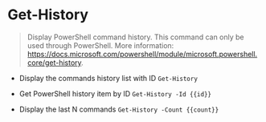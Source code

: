 # Get-History
> Display PowerShell command history.
> This command can only be used through PowerShell.
> More information: <https://docs.microsoft.com/powershell/module/microsoft.powershell.core/get-history>.

- Display the commands history list with ID
`Get-History`

- Get PowerShell history item by ID
`Get-History -Id {{id}}`

- Display the last N commands
`Get-History -Count {{count}}`
